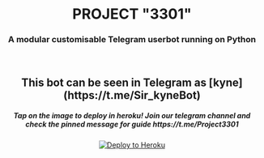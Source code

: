 <h1 align="center">PROJECT "3301"</h1>
<h3 align="center">A modular customisable Telegram userbot running on Python </h3>
<p align="center">&nbsp;</p>
<h2 align="center">This bot can be seen in Telegram as [kyne](https://t.me/Sir_kyneBot)</h2>
<h5 align="center">Tap on the image to deploy in heroku! Join our telegram channel and check the pinned message for guide https://t.me/Project3301</h5>
<p align="center"><a href="https://dashboard.heroku.com/new?button-url=https%3A%2F%2Fgithub.com%2Fobsq%2Fkyne3301&template=https%3A%2F%2Fgithub.com%2Fobsq%2Fkyne3301"> <img src="https://encrypted-tbn0.gstatic.com/images?q=tbn%3AANd9GcQVxjZQ_gCtsoPnq608vztqjI1-_Mcz_n9PbCGILPbmdnAjUd3_&usqp=CAU" alt="Deploy to Heroku" /></a></p>
